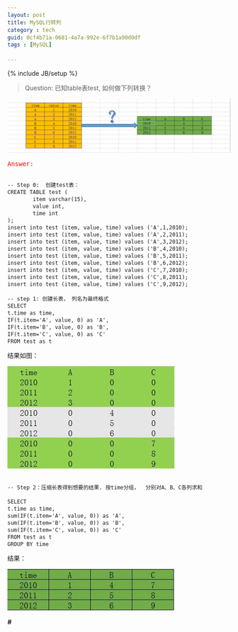 ```yaml
---
layout: post
title: MySQL行转列
category : tech
guid: 0cf4b71a-0681-4a7a-992e-6f7b1a90d0df
tags : [MySQL]

---
```

{% include JB/setup %}

> Question: 已知table表test, 如何做下列转换？   

![mysql-row-col-question](/assets/images/mysql/mysql-row-col-question.jpg)

<font color="red"><pre>Answer:</pre></font>  

<pre><code class="MySQL">
-- Step 0:  创建test表：
CREATE TABLE test (
        item varchar(15),
        value int,
        time int
);
insert into test (item, value, time) values ('A',1,2010);
insert into test (item, value, time) values ('A',2,2011);
insert into test (item, value, time) values ('A',3,2012);
insert into test (item, value, time) values ('B',4,2010);
insert into test (item, value, time) values ('B',5,2011);
insert into test (item, value, time) values ('B',6,2012);
insert into test (item, value, time) values ('C',7,2010);
insert into test (item, value, time) values ('C',8,2011);
insert into test (item, value, time) values ('C',9,2012);

-- step 1: 创建长表， 列名为最终格式
SELECT 
t.time as time, 
IF(t.item='A', value, 0) as 'A', 
IF(t.item='B', value, 0) as 'B', 
IF(t.item='C', value, 0) as 'C' 
FROM test as t 
</code></pre>

结果如图：  

![mysql-row-col-step1](/assets/images/mysql/mysql-row-col-step1.jpg)


<pre><code class="MySQL">
-- Step 2：压缩长表得到想要的结果. 按time分组，  分别对A、B、C各列求和
 
SELECT 
t.time as time, 
sum(IF(t.item='A', value, 0)) as 'A', 
sum(IF(t.item='B', value, 0)) as 'B', 
sum(IF(t.item='C', value, 0)) as 'C' 
FROM test as t 
GROUP BY time
</code></pre>

结果： 

![mysql-row-col-result](/assets/images/mysql/mysql-row-col-result.jpg)

***#***